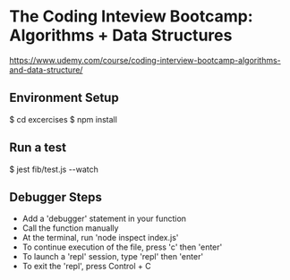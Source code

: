 # The Coding Inteview Bootcamp: Algorithms + Data Structures

https://www.udemy.com/course/coding-interview-bootcamp-algorithms-and-data-structure/

## Environment Setup
$ cd excercises
$ npm install

## Run a test
$ jest fib/test.js --watch

## Debugger Steps
- Add a 'debugger' statement in your function
- Call the function manually
- At the terminal, run 'node inspect index.js'
- To continue execution of the file, press 'c' then 'enter'
- To launch a 'repl' session, type 'repl' then 'enter'
- To exit the 'repl', press Control + C
